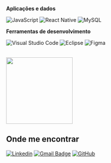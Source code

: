 **Aplicações e dados**

![JavaScript](https://img.shields.io/badge/-JavaScript-333333?style=flat&logo=javascript)
![React Native](https://img.shields.io/badge/-React%20Native-333333?style=flat&logo=react)
![MySQL](https://img.shields.io/badge/-MySQL-333333?style=flat&logo=mysql)


**Ferramentas de desenvolvimento**

![Visual Studio Code](https://img.shields.io/badge/-Visual%20Studio%20Code-333333?style=flat&logo=visual-studio-code&logoColor=007ACC)
![Eclipse](https://img.shields.io/badge/-Eclipse-333333?style=flat&logo=eclipse-ide&logoColor=2C2255)
![Figma](https://img.shields.io/badge/-Figma-333333?style=flat&logo=figma&logoColor=007ACC)

<br/>

<a href="https://github.com/macesilveira" title="Perfil Macé">
  <img height="180em" src="https://github-readme-stats.vercel.app/api?username=macesilveira&theme=dracula&show_icons=true" />
</a>

## Onde me encontrar

[![Linkedin](https://img.shields.io/badge/-macesilveira-blue?style=flat-square&logo=Linkedin&logoColor=white&link=https://www.linkedin.com/in/matheus-silveira147/)](https://www.linkedin.com/in/matheus-silveira147/)
[![Gmail Badge](https://img.shields.io/badge/-bahiacematheus@gmail.com-006bed?style=flat-square&logo=Gmail&logoColor=white&link=mailto:bahiacematheus@gmail.com)](mailto:bahiacematheus@gmail.com)
[![GitHub](https://img.shields.io/github/followers/macesilveira?label=follow&style=social)]([LINK-DO-SEU-GITHUB](https://github.com/MaceSilveira))
